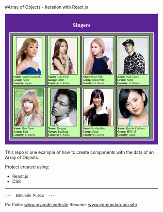 #Array of Objects - Iteration with React.js

![alt tag](https://github.com/Edxael/Array-Objects-Iter-React/blob/master/src/comps/img/Screenshot.png "React Calculator")

This repo is one example of how to create components with the data of an Array of Objects.

Project created using:
* React.js
* CSS

----

    ---  Edmundo Rubio  ---
Portfolio: www.mycode.website
Resume: www.edmundorubio.site
